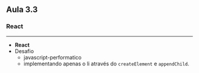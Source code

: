 ## Aula 3.3
### React
---
- **React**
- Desafio
	- javascript-performatico
	- implementando apenas o li através do `createElement` e `appendChild`.